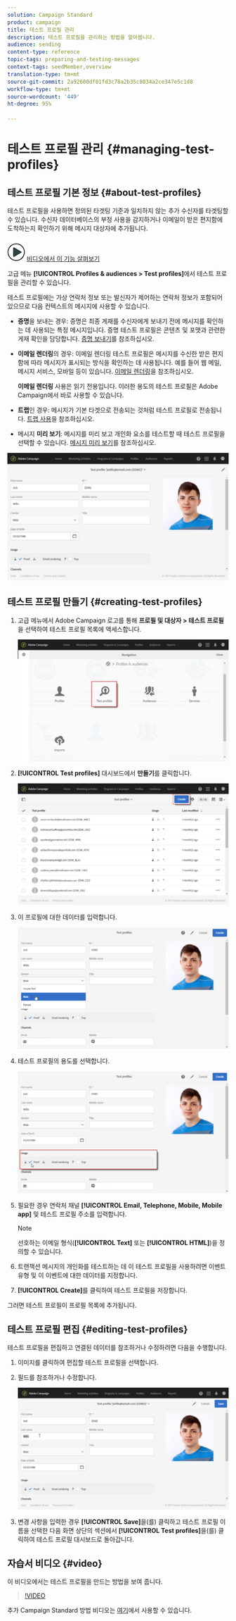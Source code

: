 ```yaml
---
solution: Campaign Standard
product: campaign
title: 테스트 프로필 관리
description: 테스트 프로필을 관리하는 방법을 알아봅니다.
audience: sending
content-type: reference
topic-tags: preparing-and-testing-messages
context-tags: seedMember,overview
translation-type: tm+mt
source-git-commit: 2a92600df01fd3c78a2b35c8034a2ce347e5c1d8
workflow-type: tm+mt
source-wordcount: '449'
ht-degree: 95%

---
```



# 테스트 프로필 관리 {#managing-test-profiles}

## 테스트 프로필 기본 정보 {#about-test-profiles}

테스트 프로필을 사용하면 정의된 타겟팅 기준과 일치하지 않는 추가 수신자를 타겟팅할 수 있습니다. 수신자 데이터베이스의 부정 사용을 감지하거나 이메일이 받은 편지함에 도착하는지 확인하기 위해 메시지 대상자에 추가됩니다.

![](assets/do-not-localize/how-to-video.png) [비디오에서 이 기능 살펴보기](#video)

고급 메뉴 **[!UICONTROL Profiles & audiences > Test profiles]**&#x200B;에서 테스트 프로필을 관리할 수 있습니다.

테스트 프로필에는 가상 연락처 정보 또는 발신자가 제어하는 연락처 정보가 포함되어 있으므로 다음 컨텍스트의 메시지에 사용할 수 있습니다.

* **증명**&#x200B;을 보내는 경우: 증명은 최종 게재를 수신자에게 보내기 전에 메시지를 확인하는 데 사용되는 특정 메시지입니다. 증명 테스트 프로필은 콘텐츠 및 포맷과 관련한 게재 확인을 담당합니다. [증명 보내기](../../sending/using/sending-proofs.md)를 참조하십시오.
* **이메일 렌더링**&#x200B;의 경우: 이메일 렌더링 테스트 프로필은 메시지를 수신한 받은 편지함에 따라 메시지가 표시되는 방식을 확인하는 데 사용됩니다. 예를 들어 웹 메일, 메시지 서비스, 모바일 등이 있습니다. [이메일 렌더링](../../sending/using/email-rendering.md)을 참조하십시오.

   **이메일 렌더링** 사용은 읽기 전용입니다. 이러한 용도의 테스트 프로필은 Adobe Campaign에서 바로 사용할 수 있습니다.

* **트랩**&#x200B;인 경우: 메시지가 기본 타겟으로 전송되는 것처럼 테스트 프로필로 전송됩니다. [트랩 사용](../../sending/using/using-traps.md)을 참조하십시오.
* 메시지 **미리 보기**: 메시지를 미리 보고 개인화 요소를 테스트할 때 테스트 프로필을 선택할 수 있습니다. [메시지 미리 보기](/help/sending/using/previewing-messages.md)를 참조하십시오.

![](assets/test_profile.png)

## 테스트 프로필 만들기 {#creating-test-profiles}

1. 고급 메뉴에서 Adobe Campaign 로고를 통해 **프로필 및 대상자 > 테스트 프로필**&#x200B;을 선택하여 테스트 프로필 목록에 액세스합니다.

   ![](assets/test_profile_creation_1.png)

1. **[!UICONTROL Test profiles]** 대시보드에서 **만들기**&#x200B;를 클릭합니다.

   ![](assets/test_profile_creation_2.png)

1. 이 프로필에 대한 데이터를 입력합니다.

   ![](assets/test_profile_creation_3.png)

1. 테스트 프로필의 용도를 선택합니다.

   ![](assets/test_profile_creation_4.png)

1. 필요한 경우 연락처 채널 **[!UICONTROL Email, Telephone, Mobile, Mobile app]** 및 테스트 프로필 주소를 입력합니다.

   >[!NOTE]
   >
   >선호하는 이메일 형식(**[!UICONTROL Text]** 또는 **[!UICONTROL HTML]**)을 정의할 수 있습니다.

1. 트랜잭션 메시지의 개인화를 테스트하는 데 이 테스트 프로필을 사용하려면 이벤트 유형 및 이 이벤트에 대한 데이터를 지정합니다.
1. **[!UICONTROL Create]**&#x200B;를 클릭하여 테스트 프로필을 저장합니다.

그러면 테스트 프로필이 프로필 목록에 추가됩니다.

## 테스트 프로필 편집 {#editing-test-profiles}

테스트 프로필을 편집하고 연결된 데이터를 참조하거나 수정하려면 다음을 수행합니다.

1. 이미지를 클릭하여 편집할 테스트 프로필을 선택합니다.
1. 필드를 참조하거나 수정합니다.

   ![](assets/test_profile_edit.png)

1. 변경 사항을 입력한 경우 **[!UICONTROL Save]**&#x200B;을(를) 클릭하고 테스트 프로필 이름을 선택한 다음 화면 상단의 섹션에서 **[!UICONTROL Test profiles]**&#x200B;을(를) 클릭하여 테스트 프로필 대시보드로 돌아갑니다.

## 자습서 비디오 {#video}

이 비디오에서는 테스트 프로필을 만드는 방법을 보여 줍니다.

>[!VIDEO](https://video.tv.adobe.com/v/24094?quality=12)

추가 Campaign Standard 방법 비디오는 [여기](https://experienceleague.adobe.com/docs/campaign-standard-learn/tutorials/overview.html?lang=ko)에서 사용할 수 있습니다.
